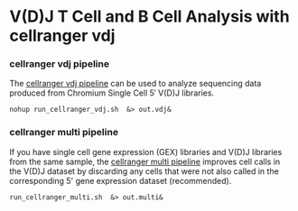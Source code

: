 # V(D)J T Cell and B Cell Analysis with cellranger vdj

### cellranger vdj pipeline
The [cellranger vdj pipeline](https://support.10xgenomics.com/single-cell-vdj/software/pipelines/latest/using/vdj) can be used to analyze sequencing data produced from Chromium Single Cell 5′ V(D)J libraries. 

```
nohup run_cellranger_vdj.sh  &> out.vdj&
```

### cellranger multi pipeline
If you have single cell gene expression (GEX) libraries and V(D)J libraries from the same sample, the [cellranger multi pipeline](https://support.10xgenomics.com/single-cell-vdj/software/pipelines/latest/using/multi) improves cell calls in the V(D)J dataset by discarding any cells that were not also called in the corresponding 5' gene expression dataset (recommended). 
```
run_cellranger_multi.sh  &> out.multi&
```
